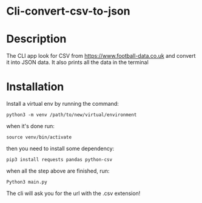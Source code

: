 # Cli-convert-csv-to-json

<h1>Description</h1>

The CLI app look for CSV from https://www.football-data.co.uk and
convert it into JSON data. It also prints all the data in the terminal

<h1>Installation</h1>

Install a virtual env by running the command:

```
python3 -m venv /path/to/new/virtual/environment
```

when it's done run:

```
source venv/bin/activate
```

then you need to install some dependency:

```
pip3 install requests pandas python-csv
```

when all the step above are finished, run:

```
Python3 main.py
```

The cli will ask you for the url with the .csv extension!
